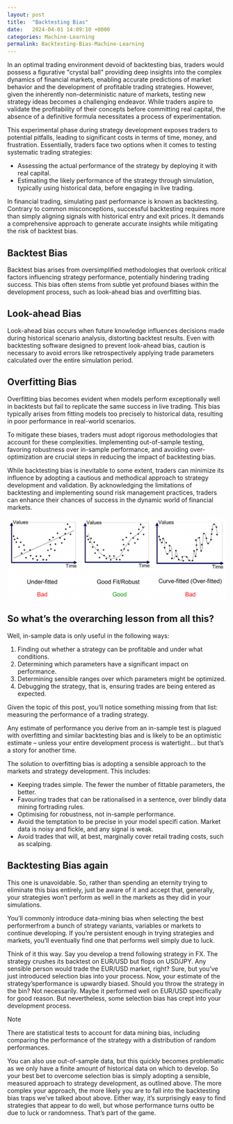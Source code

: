 ```yaml
---
layout: post
title:  "Backtesting Bias"
date:   2024-04-01 14:09:10 +0000
categories: Machine-Learning
permalink: Backtesting-Bias-Machine-Learning
---
```

In an optimal trading environment devoid of backtesting bias, traders would possess a figurative "crystal ball" providing deep insights into the complex dynamics of financial markets, enabling accurate predictions of <!--more--> market behavior and the development of profitable trading strategies. However, given the inherently non-deterministic nature of markets, testing new strategy ideas becomes a challenging endeavor. While traders aspire to validate the profitability of their concepts before committing real capital, the absence of a definitive formula necessitates a process of experimentation.

This experimental phase during strategy development exposes traders to potential pitfalls, leading to significant costs in terms of time, money, and frustration. Essentially, traders face two options when it comes to testing systematic trading strategies:

- Assessing the actual performance of the strategy by deploying it with real capital.
- Estimating the likely performance of the strategy through simulation, typically using historical data, before engaging in live trading.

In financial trading, simulating past performance is known as backtesting. Contrary to common misconceptions, successful backtesting requires more than simply aligning signals with historical entry and exit prices. It demands a comprehensive approach to generate accurate insights while mitigating the risk of backtest bias.

## Backtest Bias
Backtest bias arises from oversimplified methodologies that overlook critical factors influencing strategy performance, potentially hindering trading success. This bias often stems from subtle yet profound biases within the development process, such as look-ahead bias and overfitting bias.

## Look-ahead Bias
Look-ahead bias occurs when future knowledge influences decisions made during historical scenario analysis, distorting backtest results. Even with backtesting software designed to prevent look-ahead bias, caution is necessary to avoid errors like retrospectively applying trade parameters calculated over the entire simulation period.

## Overfitting Bias
Overfitting bias becomes evident when models perform exceptionally well in backtests but fail to replicate the same success in live trading. This bias typically arises from fitting models too precisely to historical data, resulting in poor performance in real-world scenarios.

To mitigate these biases, traders must adopt rigorous methodologies that account for these complexities. Implementing out-of-sample testing, favoring robustness over in-sample performance, and avoiding over-optimization are crucial steps in reducing the impact of backtesting bias.

While backtesting bias is inevitable to some extent, traders can minimize its influence by adopting a cautious and methodical approach to strategy development and validation. By acknowledging the limitations of backtesting and implementing sound risk management practices, traders can enhance their chances of success in the dynamic world of financial markets.

![over-fitting](/assets/over-fitting.png "over-fitting")

## So what’s the overarching lesson from all this?

Well, in-sample data is only useful in the following ways:
1. Finding out whether a strategy can be profitable and under what conditions.
2. Determining which parameters have a significant impact on performance.
3. Determining sensible ranges over which parameters might be optimized.
4. Debugging the strategy, that is, ensuring trades are being entered as expected.

Given the topic of this post, you’ll notice something missing from that list: measuring the performance of a trading strategy.

Any estimate of performance you derive from an in-sample test is plagued with overfitting and similar backtesting bias and is likely to be an optimistic estimate – unless your entire development process is watertight... but that’s a story for another time.

The solution to overfitting bias is adopting a sensible approach to the markets and strategy development. This includes:

- Keeping trades simple. The fewer the number of fittable parameters, the better.
- Favouring trades that can be rationalised in a sentence, over blindly data mining fortrading rules.
- Optimising for robustness, not in-sample performance.
- Avoid the temptation to be precise in your model specifi cation. Market data is noisy and fickle, and any signal is weak.
- Avoid trades that will, at best, marginally cover retail trading costs, such as scalping.

## Backtesting Bias again
This one is unavoidable. So, rather than spending an eternity trying to eliminate this bias entirely, just be aware of it and accept that, generally, your strategies won’t perform as well in the markets as they did in your simulations.

You’ll commonly introduce data-mining bias when selecting the best performerfrom a bunch of strategy variants, variables or markets to continue developing. If you’re persistent enough in trying strategies and markets, you’ll eventually find one that performs well simply due to luck.

Think of it this way. Say you develop a trend following strategy in FX. The strategy crushes its backtest on EUR/USD but flops on USD/JPY. Any sensible person would trade the EUR/USD market, right? Sure, but you’ve just introduced selection bias into your process. Now, your estimate of the strategy’sperformance is upwardly biased. Should you throw the strategy in the bin? Not necessarily. Maybe it performed well on EUR/USD specifically for good reason. But nevertheless, some selection bias has crept into your development process.

> [!NOTE] 
> There are statistical tests to account for data mining bias, including comparing the performance of the strategy with a distribution of random performances. 

You can also use out-of-sample data, but this quickly becomes problematic as we only have a finite amount of historical data on which to develop.
So your best bet to overcome selection bias is simply adopting a sensible, measured approach to strategy development, as outlined above.
The more complex your approach, the more likely you are to fall into the backtesting bias traps we’ve talked about above. Either way, it’s surprisingly easy to find strategies that appear to do well, but whose performance turns outto be due to luck or randomness. That’s part of the game.



